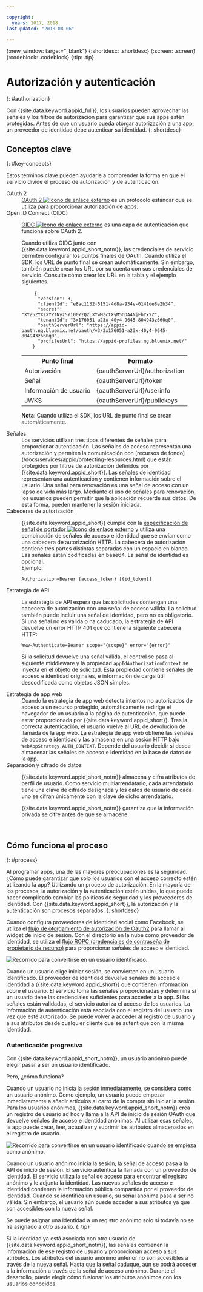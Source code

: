 ```yaml
---

copyright:
  years: 2017, 2018
lastupdated: "2018-08-06"

---
```


{:new_window: target="_blank"}
{:shortdesc: .shortdesc}
{:screen: .screen}
{:codeblock: .codeblock}
{:tip: .tip}

# Autorización y autenticación
{: #authorization}

Con {{site.data.keyword.appid_full}}, los usuarios pueden aprovechar las señales y los filtros de autorización para garantizar que sus apps estén protegidas. Antes de que un usuario pueda otorgar autorización a una app, un proveedor de identidad debe autenticar su identidad.
{: shortdesc}


## Conceptos clave
{: #key-concepts}

Estos términos clave pueden ayudarle a comprender la forma en que el servicio divide el proceso de autorización y de autenticación.

<dl>
  <dt>OAuth 2</dt>
    <dd><a href="https://tools.ietf.org/html/rfc6749" target="_blank">OAuth 2 <img src="../../icons/launch-glyph.svg" alt="Icono de enlace externo"></a> es un protocolo estándar que se utiliza para proporcionar autorización de apps.</dd>
  <dt>Open ID Connect (OIDC)</dt>
    <dd><p><a href="http://openid.net/developers/specs/" target="_blank">OIDC <img src="../../icons/launch-glyph.svg" alt="Icono de enlace externo"></a> es una capa de autenticación que funciona sobre OAuth 2.</p>
    <p>Cuando utiliza OIDC junto con {{site.data.keyword.appid_short_notm}}, las credenciales de servicio permiten configurar los puntos finales de OAuth. Cuando utiliza el SDK, los URL de punto final se crean automáticamente. Sin embargo, también puede crear los URL por su cuenta con sus credenciales de servicio. Consulte cómo crear los URL en la tabla y el ejemplo siguientes.</p>
    <pre class="codeblock">
    <code>{
      "version": 3,
      "clientId": "e8ac1132-5151-4d8a-934e-0141de8e2b34",
      "secret": "XYZ5ZYXzXYZtNyz5Yi00YzQ2LXYwMZctXyM5ODA4NjFhYxYZ",
      "tenantId": "3x176051-a23x-40y4-9645-804943z660q0",
      "oauthServerUrl": "https://appid-oauth.ng.bluemix.net/oauth/v3/3x176051-a23x-40y4-9645-804943z660q0",
      "profilesUrl": "https://appid-profiles.ng.bluemix.net/"
    }</code></pre>
    <table>
      <tr>
        <th>Punto final</th>
        <th>Formato</th>
      </tr>
      <tr>
        <td>Autorización</td>
        <td>{oauthServerUrl}/authorization</td>
      </tr>
      <tr>
        <td>Señal</td>
        <td>{oauthServerUrl}/token</td>
      </tr>
      <tr>
        <td>Información de usuario</td>
        <td>{oauthServerUrl}/userinfo</td>
      </tr>
      <tr>
        <td>JWKS</td>
        <td>{oauthServerUrl}/publickeys</td>
      </tr>
    </table>
    <p><strong>Nota</strong>: Cuando utiliza el SDK, los URL de punto final se crean automáticamente.</p></dd>
  <dt>Señales</dt>
    <dd>Los servicios utilizan tres tipos diferentes de señales para proporcionar autenticación. Las señales de acceso representan una autorización y permiten la comunicación con [recursos de fondo](/docs/services/appid/protecting-resources.html) que están protegidos por filtros de autorización definidos por {{site.data.keyword.appid_short}}. Las señales de identidad representan una autenticación y contienen información sobre el usuario. Una señal para renovación es una señal de acceso con un lapso de vida más largo. Mediante el uso de señales para renovación, los usuarios pueden permitir que la aplicación recuerde sus datos. De esta forma, pueden mantener la sesión iniciada. 
  </dd>
  <dt>Cabeceras de autorización</dt>
    <dd><p>{{site.data.keyword.appid_short}} cumple con la <a href="https://tools.ietf.org/html/rfc6750" target="blank">especificación de señal de portador <img src="../../icons/launch-glyph.svg" alt="Icono de enlace externo"></a> y utiliza una combinación de señales de acceso e identidad que se envían como una cabecera de autorización HTTP. La cabecera de autorización contiene tres partes distintas separadas con un espacio en blanco. Las señales están codificadas en base64. La señal de identidad es opcional.</br>
    Ejemplo:</p>
    <pre><code>Authorization=Bearer {access_token} [{id_token}]</pre></code></dd>
  <dt>Estrategia de API</dt>
    <dd><p>La estrategia de API espera que las solicitudes contengan una cabecera de autorización con una señal de acceso válida. La solicitud también puede incluir una señal de identidad, pero no es obligatorio. Si una señal no es válida o ha caducado, la estrategia de API devuelve un error HTTP 401 que contiene la siguiente cabecera HTTP:</p> <pre><code>Www-Authenticate=Bearer scope="{scope}" error="{error}"</code></pre>
    <p>Si la solicitud devuelve una señal válida, el control se pasa al siguiente middleware y la propiedad <code>appIdAuthorizationContext</code> se inyecta en el objeto de solicitud. Esta propiedad contiene señales de acceso e identidad originales, e información de carga útil descodificada como objetos JSON simples.</dd>
  <dt>Estrategia de app web</dt>
    <dd>Cuando la estrategia de app web detecta intentos no autorizados de acceso a un recurso protegido, automáticamente redirige el navegador de un usuario a la página de autenticación, que puede estar proporcionada por {{site.data.keyword.appid_short}}. Tras la correcta autenticación, el usuario vuelve al URL de devolución de llamada de la app web. La estrategia de app web obtiene las señales de acceso e identidad y las almacena en una sesión HTTP bajo <code>WebAppStrategy.AUTH_CONTEXT</code>. Depende del usuario decidir si desea almacenar las señales de acceso e identidad en la base de datos de la app.</dd>
  <dt>Separación y cifrado de datos</dt>
    <dd><p>{{site.data.keyword.appid_short_notm}} almacena y cifra atributos de perfil de usuario. Como servicio multiarrendatario, cada arrendatario tiene una clave de cifrado designada y los datos de usuario de cada uno se cifran únicamente con la clave de dicho arrendatario.</p>
    <p>{{site.data.keyword.appid_short_notm}} garantiza que la información privada se cifre antes de que se almacene.</p></dd>
</dl>

</br>

## Cómo funciona el proceso
{: #process}

Al programar apps, una de las mayores preocupaciones es la seguridad. ¿Cómo puede garantizar que solo los usuarios con el acceso correcto estén utilizando la app? Utilizando un proceso de autorización. En la mayoría de los procesos, la autorización y la autenticación están unidas, lo que puede hacer complicado cambiar las políticas de seguridad y los proveedores de identidad. Con {{site.data.keyword.appid_short}}, la autorización y la autenticación son procesos separados.
{: shortdesc}

Cuando configura proveedores de identidad social como Facebook, se utiliza el [flujo de otorgamiento de autorización de Oauth2](https://oauthlib.readthedocs.io/en/stable/oauth2/grants/authcode.html) para llamar al widget de inicio de sesión. Con el directorio en la nube como proveedor de identidad, se utiliza el [flujo ROPC (credenciales de contraseña de propietario de recurso)](https://oauthlib.readthedocs.io/en/stable/oauth2/grants/password.html) para proporcionar señales de acceso e identidad.

![Recorrido para convertirse en un usuario identificado.](/images/authenticationtrail.png)

Cuando un usuario elige iniciar sesión, se convierten en un usuario identificado. El proveedor de identidad devuelve señales de acceso e identidad a {{site.data.keyword.appid_short}} que contienen información sobre el usuario. El servicio toma las señales proporcionadas y determina si un usuario tiene las credenciales suficientes para acceder a la app. Si las señales están validadas, el servicio autoriza el acceso de los usuarios. La información de autenticación está asociada con el registro del usuario una vez que esté autorizado. Se puede volver a acceder al registro de usuario y a sus atributos desde cualquier cliente que se autentique con la misma identidad.

### Autenticación progresiva

Con {{site.data.keyword.appid_short_notm}}, un usuario anónimo puede elegir pasar a ser un usuario identificado.

Pero, ¿cómo funciona?

Cuando un usuario no inicia la sesión inmediatamente, se considera como un usuario anónimo. Como ejemplo, un usuario puede empezar inmediatamente a añadir artículos al carro de la compra sin iniciar la sesión. Para los usuarios anónimos, {{site.data.keyword.appid_short_notm}} crea un registro de usuario ad hoc y llama a la API de inicio de sesión OAuth que devuelve señales de acceso e identidad anónimas. Al utilizar esas señales, la app puede crear, leer, actualizar y suprimir los atributos almacenados en el registro de usuario.

![Recorrido para convertirse en un usuario identificado cuando se empieza como anónimo.](/images/anon-authenticationtrail.png)

Cuando un usuario anónimo inicia la sesión, la señal de acceso pasa a la API de inicio de sesión. El servicio autentica la llamada con un proveedor de identidad. El servicio utiliza la señal de acceso para encontrar el registro anónimo y le adjunta la identidad. Las nuevas señales de acceso e identidad contienen la información pública compartida por el proveedor de identidad. Cuando se identifica un usuario, su señal anónima pasa a ser no válida. Sin embargo, el usuario aún puede acceder a sus atributos ya que son accesibles con la nueva señal.

Se puede asignar una identidad a un registro anónimo solo si todavía no se ha asignado a otro usuario.
{: tip}

Si la identidad ya está asociada con otro usuario de {{site.data.keyword.appid_short_notm}}, las señales contienen la información de ese registro de usuario y proporcionan acceso a sus atributos. Los atributos del usuario anónimo anterior no son accesibles a través de la nueva señal. Hasta que la señal caduque, aún se podrá acceder a la información a través de la señal de acceso anónimo. Durante el desarrollo, puede elegir cómo fusionar los atributos anónimos con los usuarios conocidos.
